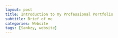 ```yaml
---
layout: post
title: Introduction to my Professional Portfolio
subtitle: Brief of me
categories: Website
tags: [Sankzy, website]
---
```

